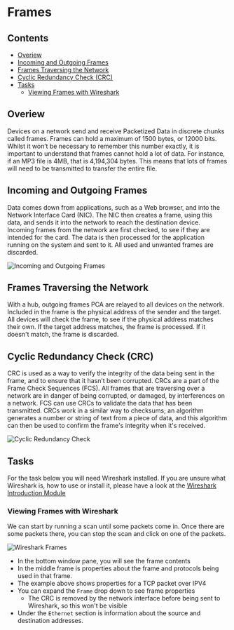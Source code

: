 # Frames



<!--TOC_START-->
## Contents
- [Overiew](#overiew)
- [Incoming and Outgoing Frames](#incoming-and-outgoing-frames)
- [Frames Traversing the Network](#frames-traversing-the-network)
- [Cyclic Redundancy Check (CRC)](#cyclic-redundancy-check-crc)
- [Tasks](#tasks)
	- [Viewing Frames with Wireshark](#viewing-frames-with-wireshark)

<!--TOC_END-->
## Overiew
Devices on a network send and receive Packetized Data in discrete chunks called frames.
Frames can hold a maximum of 1500 bytes, or 12000 bits. Whilst it won’t be necessary to remember this number exactly, it is important to understand that frames cannot hold a lot of data.
For instance, if an MP3 file is 4MB, that is 4,194,304 bytes. This means that lots of frames will need to be transmitted to transfer the entire file.

## Incoming and Outgoing Frames
Data comes down from applications, such as a Web browser, and into the Network Interface Card (NIC).
The NIC then creates a frame, using this data, and sends it into the network to reach the destination device.
Incoming frames from the network are first checked, to see if they are intended for the card.
The data is then processed for the application running on the system and sent to it.
All used and unwanted frames are discarded.

![Incoming and Outgoing Frames](https://lh3.googleusercontent.com/NpIQqDTiCzRZSeTXQ3j8N5832ewq2DKz559cwyYNfxU0WWo7UN1groARYNZwgaj-y-G1MTZcE13HzNQPQ4cyeRFUdOqgpFukLzsdYT8YtK4Zh07hojC_pS7ncQCiUhnDr5vCc_dSbC1kFfTcON5HJZcLePtZDzXS9SBoywxPUBHpIuIjAN19X2Fk3dk01MAOoxqwo_WhM2QLntbl97PuuAnRTxeBOUU6ENgks5D8nXPDMs4yxSb1IcJs4rx1fA_yUMvKW_LyOaAVGadM6gELWpQ95rhlVw94Y2qnMY5uVAEFZsXRG6H9z8XT_boip_pFJfmfcZWAQ1IBu-uC-7dQ7OWL3fhzGc_xQFJc8mTlK7lFZTzGwXgQJoG_sXoEwIomj6n9u-rBt9dfcFC26lY3Q-sHwrytCofzuhFAwUuVkLoxXb-QvCxJs1wVHLJTKjxOIuvWFxN5p0tdWdI79hOTZ6oKJnLm67cJTzaHnOgIdLXUkTirfSV7s-IMtjCz2E9ZFsKJgSTsLOC5IohYeFcFPfGE4_C8Nm1rhs9DSrQIVT8p0YYuXCxtT7s89__PZoal880KPnNgEKmp1dBJ6JRXUrcI97gSahP_wPIEJ0PRQlsputAhH5C15O2gV25BGTYiuyQkl5QI43JBa3ogiuYmVbH3OLiIgNiPumnVG7MjXAA8xi1xv5pGD6Z4ZuPCYQbyJWLv0-olmu8EgMQO2XLzzQ7OKwTK6zzeL4Y4D-loIxiLLspD=w716-h484-no)

## Frames Traversing the Network
With a hub, outgoing frames PCA are relayed to all devices on the network. Included in the frame is the physical address of the sender and the target.
All devices will check the frame, to see if the physical address matches their own.
If the target address matches, the frame is processed. If it doesn't match, the frame is discarded.

## Cyclic Redundancy Check (CRC)
CRC is used as a way to verify the integrity of the data being sent in the frame, and to ensure that it hasn’t been corrupted.
CRCs are a part of the Frame Check Sequences (FCS). All frames that are traversing over a network are in danger of being corrupted, or damaged, by interferences on a network.
FCS can use CRCs to validate the data that has been transmitted. CRCs work in a similar way to checksums; an algorithm generates a number or string of text from a piece of data, and this algorithm can then be used to confirm the frame's integrity when it's received.

![Cyclic Redundancy Check](https://lh3.googleusercontent.com/UaSVzouzhqyIat8pqoGfH_3mHy1-MBV3Fu0Y6xzC1y4yM8yWMgD8FvFgd2952s3ce1D7nGN-jIEuKms1XjwCB8fVQJRLblrZ2V5vdamEFQzU_SRzS90_ObvigD3QpLlFlGJ0kOTMVyb8ZNMpgzdyF5IUKdqaScshibwT8B8Uu2sT_jNiMcS3HhKUq6M0KUZKim4Dk0vtcmASNzP7DtT4zau4X4tk1mZ9CvxTDqQ9x2qsiCFIoMQtlYsCkxNi_qWXQru0de1y4yeeVmK7obeDYm04kKCTJcznPRk3l0gdn9_xWx6FnrRH7Tkss42Vvit98cB_2kPCPY0G6a1DQaDyGcFEyggbw6K7foxdMNFerr5Rfh_YzYCTmjeAr6xmHClWt5f_U2KXgYaBLU2lrApBrGNU57Wm4_5I0bITzkA-dRCOx4bTG9d1kY5hKT6T8UL0ThMXW9YQL3LdwyDv5hAAOCXUhflEqxytwEM0fp6qOEp5xvZL_JdlNe2P8DjuICTLXBZ3RXCIIrqzUKLAAGHfgb_VaGyYy_GviC0534GQdAIdHTZS-QOy252Gpbn8PxSMDWLCxx6ADpldW7--g8_QtunlerwNV4ILXM9tqyXXPVVla5OKGBd-jLEg1Z3JFkK2gts7OegiM-I1uKKxGdR8A3mvgpZZfL0jxPz1azt6sPj1nBpjBvbfZPSFE_2hqjohLm0zL07OipEOpptUxZSyMdlou-kaAS2ERLkLmGBnfCpgGDvd=w1278-h411-no)

## Tasks
For the task below you will need Wireshark installed.
If you are unsure what Wireshark is, how to use or install it, please have a look at the [Wireshark Introduction Module](/topics/wireshark/modules/introduction)

### Viewing Frames with Wireshark
We can start by running a scan until some packets come in.
Once there are some packets there, you can stop the scan and click on one of the packets.

![Wireshark Frames](https://lh3.googleusercontent.com/dibVkV243q_w-BgH7Iwv4-55mJ--drOww0I1EQct98MR7l8sOH47hYx-LFpMm2Lm79d6Vsb8sBdvawUzSNf4bZPt1A-fk2lLwwhmVBUzPnnZzlv1rWxqUz0EXwrbaGa5-krA_PPBR9v3EIEzMe4TyRQEB4Zq16-C3ma7znaNSpz1sPlwfTrcY05JQ0U9cLFzBiBkCg0NXuBEvLm3kuDyGcO1A996ZfyNHLDK2Ngck6nLvBw5OGqCNuCINQlQUtwaPgwl13DV_zOUG8aSfHJIoUkHmZee8_7hoiH61d_10Lhgh6DjRhDX0SBbmJ2rqe6IMyJUxnzeewI2zWFzWAS2YGV0OW7xttHgBAlQIzrYdZ7vlHHsYje4Qy3Eli3uiwOCL7LMzPJyKhka8bKRTpKhude50RUYfP2Ymx8haT6jsCxZ_21iiNWafe1vqDA1QOBFT8jxXyUP0DgJCftPqBnJMgWJ5MXZ5ff3RaBn6bfz4X0FdRDUBgcwmtc-nvfBy_XtACdwVC_70tg8D6KB_AuxxBATmgBO-pAI_a4bZzLftfNtj9ZnDaXYFQ_SngdQwiwdDasrXCv115cTAxR2stiZBXWG6Yi6t1dRB4BImBuFWOK35xDNaRRJTQbwjc11ZF7ii0stdKlzywmyPLEn9OFmdmCRBwR_S23sbQcmvWqivM8xwf4WVj3AFeJOCzsY_NjcvwzjEYwjj6ycgax7S34Z_EVTywHFtAfEBgGkE571F_RR8bba=w1102-h430-no)

- In the bottom window pane, you will see the frame contents
- In the middle frame is properties about the frame and protocols being used in that frame.
- The example above shows properties for a TCP packet over IPV4
- You can expand the `Frame` drop down to see frame properties
    - The CRC is removed by the network interface before being sent to Wireshark, so this won't be visible
- Under the `Ethernet` section is information about the source and destination addresses.
